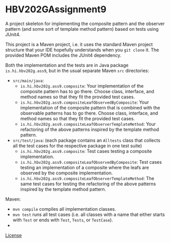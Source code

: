 # HBV202GAssignment9
A project skeleton for implementing the composite pattern and the observer pattern (and some sort of template method pattern) based on tests using JUnit4.

This project is a Maven project, i.e. it uses the standard Maven project structure that your IDE hopefully understands when you `git clone` it. The provided Maven POM includes the JUnit4 dependency.

Both the implementation and the tests are in Java package `is.hi.hbv202g.ass9`,  but in the usual separate Maven `src` directories:

- `src/main/java`:
  - `is.hi.hbv202g.ass9.composite`: Your implementation of the composite pattern has to go there. Choose class, interface, and method names so that they fit the provided test cases.
  - `is.hi.hbv202g.ass9.compositeLeafObservedByComposite`: Your implementation of the composite pattern that is combined with the observable patterns has to go there. Choose class, interface, and method names so that they fit the provided test cases.
  - `is.hi.hbv202g.ass9.compositeLeafObserverTemplateMethod`: Your refactoring of the above patterns inspired by the template method pattern.
- `src/test/java`: (each package contains an `Alltests` class that collects all the test cases for the respective package in one test suite)
  - `is.hi.hbv202g.ass9.composite`: Test cases testing a composite implementation.
  - `is.hi.hbv202g.ass9.compositeLeafObservedByComposite`: Test cases testing an implementation of a composite where the leafs are observed by the composite implementation.
  - `is.hi.hbv202g.ass9.compositeLeafObserverTemplateMethod`: The same test cases for testing the refactoring of the above patterns inspired by the template method pattern.

Maven:

- `mvn compile` compiles all implementation classes.
- `mvn test` runs all test cases (i.e. all classes with a name that either starts with `Test` or ends with `Test`, `Tests`, or `TestCase`).
- 


[License](https://github.com/olp10/ass10/blob/cabaa66d3c72af6bee2bf0d5b8baace96d348712/LICENSE.md)

